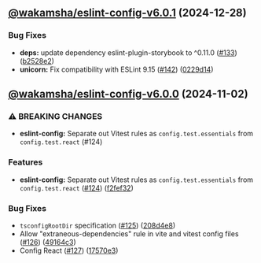 ## [@wakamsha/eslint-config-v6.0.1](https://github.com/wakamsha/frontend-tools/compare/@wakamsha/eslint-config-v6.0.0...@wakamsha/eslint-config-v6.0.1) (2024-12-28)

### Bug Fixes

* **deps:** update dependency eslint-plugin-storybook to ^0.11.0 ([#133](https://github.com/wakamsha/frontend-tools/issues/133)) ([b2528e2](https://github.com/wakamsha/frontend-tools/commit/b2528e2324469bc77df0866950335f331bb2530a))
* **unicorn:** Fix compatibility with ESLint 9.15 ([#142](https://github.com/wakamsha/frontend-tools/issues/142)) ([0229d14](https://github.com/wakamsha/frontend-tools/commit/0229d14c0d517750eb5cc5e08fc7f3bf27be5ec9))

## [@wakamsha/eslint-config-v6.0.0](https://github.com/wakamsha/frontend-tools/compare/@wakamsha/eslint-config-v5.0.2...@wakamsha/eslint-config-v6.0.0) (2024-11-02)

### ⚠ BREAKING CHANGES

* **eslint-config:** Separate out Vitest rules as `config.test.essentials` from `config.test.react` (#124)

### Features

* **eslint-config:** Separate out Vitest rules as `config.test.essentials` from `config.test.react` ([#124](https://github.com/wakamsha/frontend-tools/issues/124)) ([f2fef32](https://github.com/wakamsha/frontend-tools/commit/f2fef32d5395fa395273dea8fd84edf30a8c9243))

### Bug Fixes

* `tsconfigRootDir` specification ([#125](https://github.com/wakamsha/frontend-tools/issues/125)) ([208d4e8](https://github.com/wakamsha/frontend-tools/commit/208d4e81fef8d1296e51d13e997c5d31ef7d7e7f))
* Allow "extraneous-dependencies" rule in vite and vitest config files ([#126](https://github.com/wakamsha/frontend-tools/issues/126)) ([49164c3](https://github.com/wakamsha/frontend-tools/commit/49164c3dcd7486336e225b55981eff65d00d22bc))
* Config React ([#127](https://github.com/wakamsha/frontend-tools/issues/127)) ([17570e3](https://github.com/wakamsha/frontend-tools/commit/17570e3fe4dfd4b5e88e6bef34f04f256ac09f6c))

